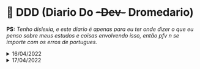 # :dromedary_camel: DDD (Diario Do ~~-Dev-~~ Dromedario)

__PS:__ _Tenho dislexia, e este diario é apenas para eu ter onde dizer o que eu penso sobre meus estudos e coisas envolvendo isso, então pfv n se importe com os erros de portugues._

<!-- <details>
  <summary>DD/MM/2022</summary>

  <hr>
  Fim do dia:
  
  <hr>
  :headphones: Musica:

<details> -->

<details>
  <summary>16/04/2022</summary>
  Depois de desistir mais uma vez do projeto de criar um RPG de terminal por encontror um detalhe que me incomoda no NCurses (Cores muito saturadas, podia ter ido ver outra lib? Sim, fiz isso? kk não) Descidi trazer o DDD para o projeto que quase sempre dou uma cutucada. Seja para testar algo ou para fazer algo par enviar em algum rep onde n posso usar o cargo por seja la qual for o motivo. Então acho que aqui seria o melhor lugar para fazer o DDD. É isso.
  <hr>
  Final do dia (Ou começo, to escrevendo isso as 1:48), hj eu tentei fazer Quick Sort acreditando por memoria que seria oa mais simples dentre os algoritmos uteis (com "uteis" eu me refiro coisas diferente de Bogo e Gravity sort por exemplo, umas coisa n mene) Porem n sei se foi combinação de Sono + Ser Burro, mas eu entendi e ao mesmo tempo não. Eu to indo dormir para ver se amanha eu entendo melhor o que ta acontecendo. E caso realmente n consiga, eu tento algum outro algoritmo mais facil.
  <hr>
  :headphones: Musica: Rhapsody Of Fire - the Wind, the Rain and the Moon 
</details>

<details>
  <summary>17/04/2022</summary>
  Então, eu com a minha mania de arrumar coisas uteis par procastinar sem peso na conciencia, descidi mudar o Readme para uma explicação do pq o Rust existe e o que ele faz para ter destaque em relação a outras linguagens. Vai ser util? Sim, porem n passa
  de um modo de procastinar sem ser julgado pela sociedade.
  <hr>
  Fim do dia:
  
  <hr>
  :headphones: Musica: Asriel: Abyss 

<details>
